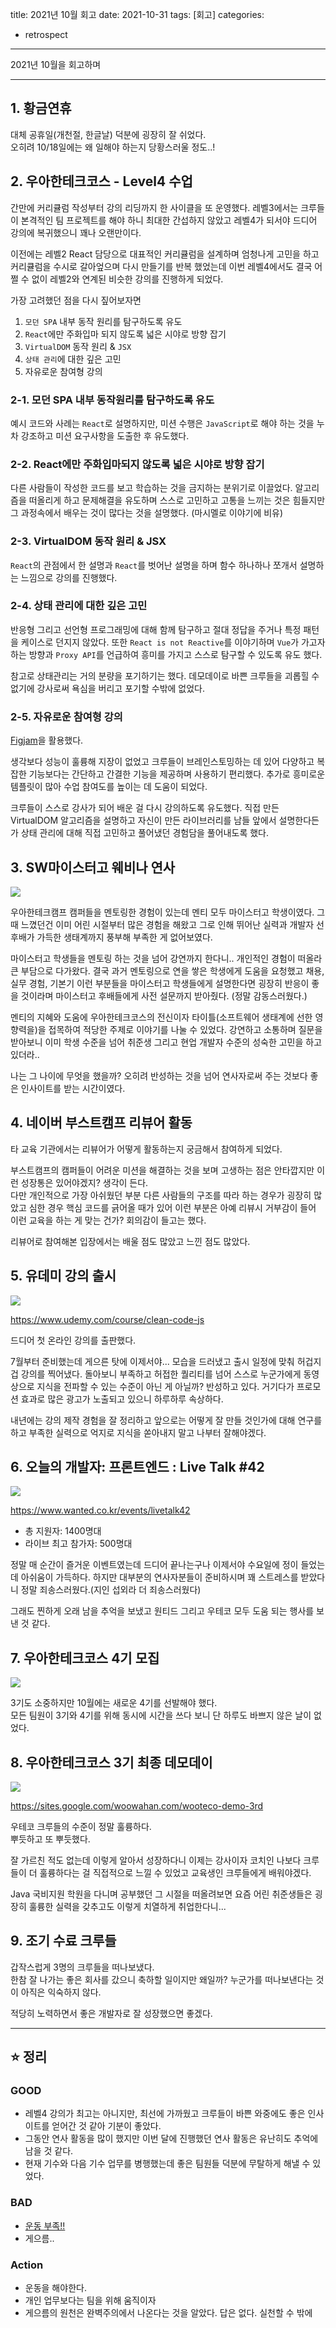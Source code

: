 title: 2021년 10월 회고
date: 2021-10-31
tags: [회고]
categories:
- retrospect

---

2021년 10월을 회고하며

<!-- more -->

---


## 1. 황금연휴

대체 공휴일(개천절, 한글날) 덕분에 굉장히 잘 쉬었다.  
오히려 10/18일에는 왜 일해야 하는지 당황스러울 정도..!


## 2. 우아한테크코스 - Level4 수업

간만에 커리큘럼 작성부터 강의 리딩까지 한 사이클을 또 운영했다. 레벨3에서는 크루들이 본격적인 팀 프로젝트를 해야 하니 최대한 간섭하지 않았고 레벨4가 되서야 드디어 강의에 복귀했으니 꽤나 오랜만이다.

이전에는 레벨2 React 담당으로 대표적인 커리큘럼을 설계하며 엄청나게 고민을 하고 커리큘럼을 수시로 갈아엎으며 다시 만들기를 반복 했었는데 이번 레벨4에서도 결국 어쩔 수 없이 레벨2와 연계된 비슷한 강의를 진행하게 되었다.

가장 고려했던 점을 다시 짚어보자면

1. `모던 SPA` 내부 동작 원리를 탐구하도록 유도
2. `React`에만 주화입마 되지 않도록 넓은 시야로 방향 잡기
3. `VirtualDOM` 동작 원리 & `JSX`
4. `상태 관리`에 대한 깊은 고민
5. 자유로운 참여형 강의

### 2-1. 모던 SPA 내부 동작원리를 탐구하도록 유도

예시 코드와 사례는 `React`로 설명하지만, 미션 수행은 `JavaScript`로 해야 하는 것을 누차 강조하고 미션 요구사항을 도출한 후 유도했다.

### 2-2. React에만 주화입마되지 않도록 넓은 시야로 방향 잡기

다른 사람들이 작성한 코드를 보고 학습하는 것을 금지하는 분위기로 이끌었다. 알고리즘을 떠올리게 하고 문제해결을 유도하며 스스로 고민하고 고통을 느끼는 것은 힘들지만 그 과정속에서 배우는 것이 많다는 것을 설명했다. (마시멜로 이야기에 비유)

### 2-3. VirtualDOM 동작 원리 & JSX

`React`의 관점에서 한 설명과 `React`를 벗어난 설명을 하며 함수 하나하나 쪼개서 설명하는 느낌으로 강의를 진행했다.

### 2-4. 상태 관리에 대한 깊은 고민

반응형 그리고 선언형 프로그래밍에 대해 함께 탐구하고 절대 정답을 주거나 특정 패턴을 케이스로 던지지 않았다. 또한 `React is not Reactive`를 이야기하며 `Vue`가 가고자 하는 방향과 `Proxy API`를 언급하여 흥미를 가지고 스스로 탐구할 수 있도록 유도 했다.

참고로 상태관리는 거의 분량을 포기하기는 했다. 데모데이로 바쁜 크루들을 괴롭힐 수 없기에 강사로써 욕심을 버리고 포기할 수밖에 없었다.

### 2-5. 자유로운 참여형 강의

[Figjam](https://www.figma.com/figjam)을 활용했다.

생각보다 성능이 훌륭해 지장이 없었고 크루들이 브레인스토밍하는 데 있어 다양하고 복잡한 기능보다는 간단하고 간결한 기능을 제공하며 사용하기 편리했다. 추가로 흥미로운 템플릿이 많아 수업 참여도를 높이는 데 도움이 되었다.

크루들이 스스로 강사가 되어 배운 걸 다시 강의하도록 유도했다. 직접 만든 VirtualDOM 알고리즘을 설명하고 자신이 만든 라이브러리를 남들 앞에서 설명한다든가 상태 관리에 대해 직접 고민하고 풀어냈던 경험담을 풀어내도록 했다.

## 3. SW마이스터고 웨비나 연사

![](https://imgnews.pstatic.net/image/030/2021/10/12/0002974841_001_20211012160409077.jpg)

우아한테크캠프 캠퍼들을 멘토링한 경험이 있는데 멘티 모두 마이스터고 학생이였다. 그때 느꼈던건 이미 어린 시절부터 많은 경험을 해왔고 그로 인해 뛰어난 실력과 개발자 선후배가 가득한 생태계까지 풍부해 부족한 게 없어보였다.

마이스터고 학생들을 멘토링 하는 것을 넘어 강연까지 한다니.. 개인적인 경험이 떠올라 큰 부담으로 다가왔다. 결국 과거 멘토링으로 연을 쌓은 학생에게 도움을 요청했고 채용, 실무 경험, 기본기 이런 부분들을 마이스터고 학생들에게 설명한다면 굉장히 반응이 좋을 것이라며 마이스터고 후배들에게 사전 설문까지 받아줬다. (정말 감동스러웠다.)

멘티의 지혜와 도움에 우아한테크코스의 전신이자 타이틀(소프트웨어 생태계에 선한 영향력을)을 접목하여 적당한 주제로 이야기를 나눌 수 있었다. 강연하고 소통하며 질문을 받아보니 이미 학생 수준을 넘어 취준생 그리고 현업 개발자 수준의 성숙한 고민을 하고 있더라..

나는 그 나이에 무엇을 했을까? 오히려 반성하는 것을 넘어 연사자로써 주는 것보다 좋은 인사이트를 받는 시간이였다.


## 4. 네이버 부스트캠프 리뷰어 활동

타 교육 기관에서는 리뷰어가 어떻게 활동하는지 궁금해서 참여하게 되었다.  

부스트캠프의 캠퍼들이 어려운 미션을 해결하는 것을 보며 고생하는 점은 안타깝지만 이런 성장통은 있어야겠지? 생각이 든다.  
다만 개인적으로 가장 아쉬웠던 부분 다른 사람들의 구조를 따라 하는 경우가 굉장히 많았고 심한 경우 핵심 코드를 긁어올 때가 있어 이런 부분은 아예 리뷰시 거부감이 들어 이런 교육을 하는 게 맞는 건가? 회의감이 들고는 했다.

리뷰어로 참여해본 입장에서는 배울 점도 많았고 느낀 점도 많았다.

## 5. 유데미 강의 출시

![](https://img-c.udemycdn.com/course/480x270/4253080_1e23.jpg)

https://www.udemy.com/course/clean-code-js

드디어 첫 온라인 강의를 출판했다.

7월부터 준비했는데 게으른 탓에 이제서야... 모습을 드러냈고 출시 일정에 맞춰 허겁지겁 강의를 찍어냈다. 돌아보니 부족하고 허접한 퀄리티를 넘어 스스로 누군가에게 동영상으로 지식을 전파할 수 있는 수준이 아닌 게 아닐까? 반성하고 있다. 거기다가 프로모션 효과로 많은 광고가 노출되고 있으니 하루하루 속상하다.

내년에는 강의 제작 경험을 잘 정리하고 앞으로는 어떻게 잘 만들 것인가에 대해 연구를 하고 부족한 실력으로 억지로 지식을 쏟아내지 말고 나부터 잘해야겠다.
## 6. 오늘의 개발자: 프론트엔드 : Live Talk #42

![](https://static.wanted.co.kr/images/events/1469/00193013.jpg)

https://www.wanted.co.kr/events/livetalk42

- 총 지원자: 1400명대
- 라이브 최고 참가자: 500명대

정말 매 순간이 즐거운 이벤트였는데 드디어 끝나는구나 이제서야 수요일에 정이 들었는데 아쉬움이 가득하다. 하지만 대부분의 연사자분들이 준비하시며 꽤 스트레스를 받았다니 정말 죄송스러웠다.(지인 섭외라 더 죄송스러웠다)

그래도 찐하게 오래 남을 추억을 보냈고 원티드 그리고 우테코 모두 도움 되는 행사를 보낸 것 같다.

## 7. 우아한테크코스 4기 모집

![](https://scontent-ssn1-1.xx.fbcdn.net/v/t1.6435-9/243052664_2980289358878316_1300071985807048290_n.jpg?_nc_cat=111&ccb=1-5&_nc_sid=730e14&_nc_ohc=CJjEl42-oq4AX9L1c6u&_nc_ht=scontent-ssn1-1.xx&oh=a32b2187533ba8fc97e825279e00f6ae&oe=61AD8EFD)

3기도 소중하지만 10월에는 새로운 4기를 선발해야 했다.  
모든 팀원이 3기와 4기를 위해 동시에 시간을 쓰다 보니 단 하루도 바쁘지 않은 날이 없었다.


## 8. 우아한테크코스 3기 최종 데모데이

![](https://scontent-ssn1-1.xx.fbcdn.net/v/t1.6435-9/246168828_2989534041287181_1969549469885840706_n.png?_nc_cat=106&ccb=1-5&_nc_sid=730e14&_nc_ohc=wQOo5oQkx84AX9Fse6_&_nc_ht=scontent-ssn1-1.xx&oh=2089792f46bae3c0eccbcacf737a45ed&oe=61AE74C8)


https://sites.google.com/woowahan.com/wooteco-demo-3rd

우테코 크루들의 수준이 정말 훌륭하다.  
뿌듯하고 또 뿌듯했다.

잘 가르친 적도 없는데 이렇게 알아서 성장하다니 이제는 강사이자 코치인 나보다 크루들이 더 훌륭하다는 걸 직접적으로 느낄 수 있었고 교육생인 크루들에게 배워야겠다.

Java 국비지원 학원을 다니며 공부했던 그 시절을 떠올려보면 요즘 어린 취준생들은 굉장히 훌륭한 실력을 갖추고도 이렇게 치열하게 취업한다니...

## 9. 조기 수료 크루들

갑작스럽게 3명의 크루들을 떠나보냈다.  
한참 잘 나가는 좋은 회사를 갔으니 축하할 일이지만 왜일까? 누군가를 떠나보낸다는 것이 아직은 익숙하지 않다.

적당히 노력하면서 좋은 개발자로 잘 성장했으면 좋겠다.

---

## ⭐️ 정리

### GOOD

- 레벨4 강의가 최고는 아니지만, 최선에 가까웠고 크루들이 바쁜 와중에도 좋은 인사이트를 얻어간 것 같아 기분이 좋았다.
- 그동안 연사 활동을 많이 했지만 이번 달에 진행했던 연사 활동은 유난히도 추억에 남을 것 같다.
- 현재 기수와 다음 기수 업무를 병행했는데 좋은 팀원들 덕분에 무탈하게 해낼 수 있었다.

### BAD

- [운동 부족!!](https://www.youtube.com/watch?v=XXB2sulyAgU&list=WL&index=14)
- 게으름..

### Action

- 운동을 해야한다.
- 개인 업무보다는 팀을 위해 움직이자
- 게으름의 원천은 완벽주의에서 나온다는 것을 알았다. 답은 없다. 실천할 수 밖에